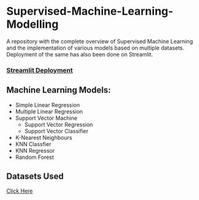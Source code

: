 # Supervised-Machine-Learning-Modelling
A repository with the complete overview of Supervised Machine Learning and the implementation of various models based on multiple datasets.
Deployment of the same has also been done on Streamlit.

### [Streamlit Deployment](https://supervised-ml-aadi1011.streamlit.app/)

## Machine Learning Models:
- Simple Linear Regression
- Multiple Linear Regression
- Support Vector Machine
  - Support Vector Regression
  -  Support Vector Classifier
-  K-Nearest Neighbours
  - KNN Classfier
  - KNN Regressor
-  Random Forest

## Datasets Used
[Click Here](https://github.com/aadi1011/Supervised-Machine-Learning-Modelling/tree/main/data)
